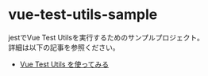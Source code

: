 # vue-test-utils-sample

jestでVue Test Utilsを実行するためのサンプルプロジェクト。  
詳細は以下の記事を参照ください。  
- [Vue Test Utils を使ってみる](https://note.com/mono01012/n/n46c7d4a2be7e)
